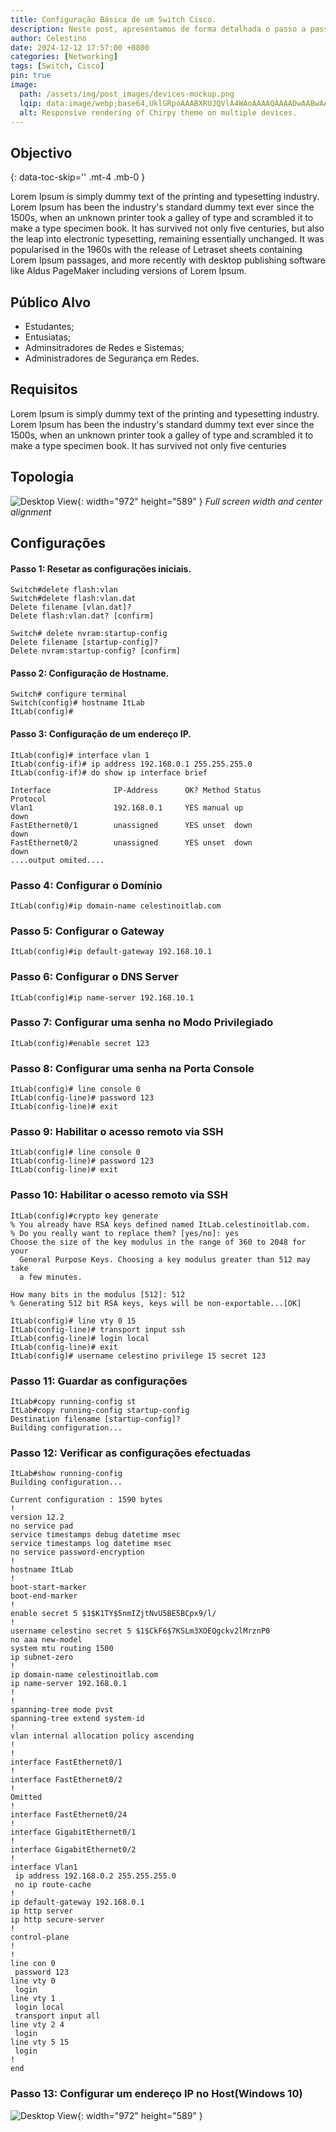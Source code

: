```yaml
---
title: Configuração Básica de um Switch Cisco.
description: Neste post, apresentamos de forma detalhada o passo a passo para efectuar uma configuração base no Switch Série 2600.
author: Celestino
date: 2024-12-12 17:57:00 +0800
categories: [Networking]
tags: [Switch, Cisco]
pin: true
image:
  path: /assets/img/post_images/devices-mockup.png
  lqip: data:image/webp;base64,UklGRpoAAABXRUJQVlA4WAoAAAAQAAAADwAABwAAQUxQSDIAAAARL0AmbZurmr57yyIiqE8oiG0bejIYEQTgqiDA9vqnsUSI6H+oAERp2HZ65qP/VIAWAFZQOCBCAAAA8AEAnQEqEAAIAAVAfCWkAALp8sF8rgRgAP7o9FDvMCkMde9PK7euH5M1m6VWoDXf2FkP3BqV0ZYbO6NA/VFIAAAA
  alt: Responsive rendering of Chirpy theme on multiple devices.
---
```


## Objectivo
{: data-toc-skip='' .mt-4 .mb-0 }

Lorem Ipsum is simply dummy text of the printing and typesetting industry. Lorem Ipsum has been the industry's standard dummy text ever since the 1500s, when an unknown printer took a galley of type and scrambled it to make a type specimen book. It has survived not only five centuries, but also the leap into electronic typesetting, remaining essentially unchanged. It was popularised in the 1960s with the release of Letraset sheets containing Lorem Ipsum passages, and more recently with desktop publishing software like Aldus PageMaker including versions of Lorem Ipsum.

## Público Alvo
- Estudantes;
- Entusiatas;
- Adminsitradores de Redes e Sistemas;
- Administradores de Segurança em Redes.

## Requisitos
Lorem Ipsum is simply dummy text of the printing and typesetting industry. Lorem Ipsum has been the industry's standard dummy text ever since the 1500s, when an unknown printer took a galley of type and scrambled it to make a type specimen book. It has survived not only five centuries

## Topologia

![Desktop View](/assets/img/post_images/topologia.png){: width="972" height="589" }
_Full screen width and center alignment_

## Configurações

#### Passo 1: Resetar as configurações iniciais.
```text
Switch#delete flash:vlan
Switch#delete flash:vlan.dat
Delete filename [vlan.dat]?
Delete flash:vlan.dat? [confirm]
```
```text
Switch# delete nvram:startup-config
Delete filename [startup-config]?
Delete nvram:startup-config? [confirm]
```
#### Passo 2: Configuração de Hostname.
```text
Switch# configure terminal
Switch(config)# hostname ItLab
ItLab(config)#
```
#### Passo 3: Configuração de um endereço IP.
```text
ItLab(config)# interface vlan 1
ItLab(config-if)# ip address 192.168.0.1 255.255.255.0
ItLab(config-if)# do show ip interface brief

Interface              IP-Address      OK? Method Status                Protocol
Vlan1                  192.168.0.1     YES manual up                    down
FastEthernet0/1        unassigned      YES unset  down                  down
FastEthernet0/2        unassigned      YES unset  down                  down
....output omited....
```

### Passo 4: Configurar o Domínio
```text
ItLab(config)#ip domain-name celestinoitlab.com
```

### Passo 5: Configurar o Gateway
```text
ItLab(config)#ip default-gateway 192.168.10.1
```

### Passo 6: Configurar o DNS Server
```text
ItLab(config)#ip name-server 192.168.10.1
```

### Passo 7: Configurar uma senha no Modo Privilegiado
```text
ItLab(config)#enable secret 123
```

### Passo 8:  Configurar uma senha na Porta Console
```text
ItLab(config)# line console 0
ItLab(config-line)# password 123
ItLab(config-line)# exit
```

### Passo 9:  Habilitar o acesso remoto via SSH
```text
ItLab(config)# line console 0
ItLab(config-line)# password 123
ItLab(config-line)# exit
```

### Passo 10:  Habilitar o acesso remoto via SSH
```text
ItLab(config)#crypto key generate
% You already have RSA keys defined named ItLab.celestinoitlab.com.
% Do you really want to replace them? [yes/no]: yes
Choose the size of the key modulus in the range of 360 to 2048 for your
  General Purpose Keys. Choosing a key modulus greater than 512 may take
  a few minutes.

How many bits in the modulus [512]: 512
% Generating 512 bit RSA keys, keys will be non-exportable...[OK]

ItLab(config)# line vty 0 15
ItLab(config-line)# transport input ssh
ItLab(config-line)# login local
ItLab(config-line)# exit
ItLab(config)# username celestino privilege 15 secret 123
```
### Passo 11:  Guardar as configurações
```text
ItLab#copy running-config st
ItLab#copy running-config startup-config
Destination filename [startup-config]?
Building configuration...
```

### Passo 12:  Verificar as configurações efectuadas
```text
ItLab#show running-config
Building configuration...

Current configuration : 1590 bytes
!
version 12.2
no service pad
service timestamps debug datetime msec
service timestamps log datetime msec
no service password-encryption
!
hostname ItLab
!
boot-start-marker
boot-end-marker
!
enable secret 5 $1$K1TY$5nmIZjtNvU5BE5BCpx9/l/
!
username celestino secret 5 $1$CkF6$7KSLm3XOEQgckv2lMrznP0
no aaa new-model
system mtu routing 1500
ip subnet-zero
!
ip domain-name celestinoitlab.com
ip name-server 192.168.0.1
!
!
spanning-tree mode pvst
spanning-tree extend system-id
!
vlan internal allocation policy ascending
!
!
interface FastEthernet0/1
!
interface FastEthernet0/2
!
Omitted
!
interface FastEthernet0/24
!
interface GigabitEthernet0/1
!
interface GigabitEthernet0/2
!
interface Vlan1
 ip address 192.168.0.2 255.255.255.0
 no ip route-cache
!
ip default-gateway 192.168.0.1
ip http server
ip http secure-server
!
control-plane
!
!
line con 0
 password 123
line vty 0
 login
line vty 1
 login local
 transport input all
line vty 2 4
 login
line vty 5 15
 login
!
end
```

### Passo 13:  Configurar um endereço IP no Host(Windows 10)

![Desktop View](/assets/img/post_images/windows_ip_config.png){: width="972" height="589" }
